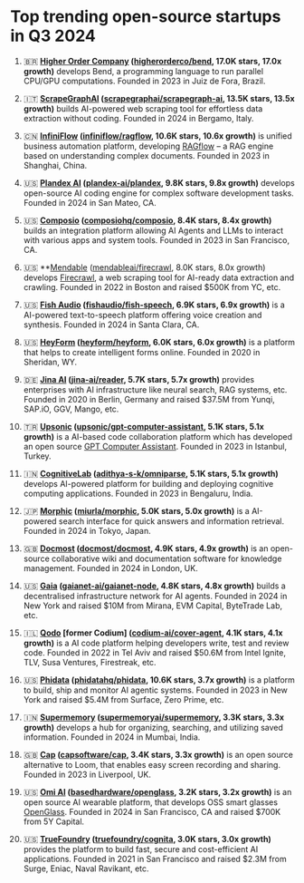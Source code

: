 # Top trending open-source startups in Q3 2024

1. 🇧🇷 **[Higher Order Company](https://higherorderco.com) ([higherorderco/bend](https://github.com/higherorderco/bend), 17.0K stars, 17.0x growth)** develops Bend, a programming language to run parallel CPU/GPU computations. Founded in 2023 in Juiz de Fora, Brazil.

2. 🇮🇹 **[ScrapeGraphAI](https://scrapegraphai.com) ([scrapegraphai/scrapegraph-ai](https://github.com/scrapegraphai/scrapegraph-ai), 13.5K stars, 13.5x growth)** builds AI-powered web scraping tool for effortless data extraction without coding. Founded in 2024 in Bergamo, Italy.

3. 🇨🇳 **[InfiniFlow](https://infiniflow.org) ([infiniflow/ragflow](https://github.com/infiniflow/ragflow), 10.6K stars, 10.6x growth)** is unified business automation platform, developing [RAGflow](https://ragflow.io/) – a RAG engine based on understanding complex documents. Founded in 2023 in Shanghai, China.

4. 🇺🇸 **[Plandex AI](https://plandex.ai) ([plandex-ai/plandex](https://github.com/plandex-ai/plandex), 9.8K stars, 9.8x growth)** develops open-source AI coding engine for complex software development tasks. Founded in 2024 in San Mateo, CA.

5. 🇺🇸 **[Composio](https://composio.dev) ([composiohq/composio](https://github.com/composiohq/composio), 8.4K stars, 8.4x growth)** builds an integration platform allowing AI Agents and LLMs to interact with various apps and system tools. Founded in 2023 in San Francisco, CA.

6. 🇺🇸 **[Mendable](https://www.mendable.ai/) ([mendableai/firecrawl](https://github.com/mendableai/firecrawl), 8.0K stars, 8.0x growth) develops [Firecrawl](https://firecrawl.dev), a web scraping tool for AI-ready data extraction and crawling. Founded in 2022 in Boston and raised $500K from YC, etc.

7. 🇺🇸 **[Fish Audio](https://fish.audio) ([fishaudio/fish-speech](https://github.com/fishaudio/fish-speech), 6.9K stars, 6.9x growth)** is a AI-powered text-to-speech platform offering voice creation and synthesis. Founded in 2024 in Santa Clara, CA.

8. 🇺🇸 **[HeyForm](https://heyform.net) ([heyform/heyform](https://github.com/heyform/heyform), 6.0K stars, 6.0x growth)** is a platform that helps to create intelligent forms online. Founded in 2020 in Sheridan, WY.

9. 🇩🇪 **[Jina AI](https://jina.ai) ([jina-ai/reader](https://github.com/jina-ai/reader), 5.7K stars, 5.7x growth)** provides enterprises with AI infrastructure like neural search, RAG systems, etc. Founded in 2020 in Berlin, Germany and raised $37.5M from Yunqi, SAP.iO, GGV, Mango, etc.

10. 🇹🇷 **[Upsonic](https://upsonic.co) ([upsonic/gpt-computer-assistant](https://github.com/upsonic/gpt-computer-assistant), 5.1K stars, 5.1x growth)** is a AI-based code collaboration platform which has developed an open source [GPT Computer Assistant](https://gca.dev/). Founded in 2023 in Istanbul, Turkey.

11. 🇮🇳 **[CognitiveLab](https://cognitivelab.in) ([adithya-s-k/omniparse](https://github.com/adithya-s-k/omniparse), 5.1K stars, 5.1x growth)** develops AI-powered platform for building and deploying cognitive computing applications. Founded in 2023 in Bengaluru, India.

12. 🇯🇵 **[Morphic](https://morphic.sh) ([miurla/morphic](https://github.com/miurla/morphic), 5.0K stars, 5.0x growth)** is a AI-powered search interface for quick answers and information retrieval. Founded in 2024 in Tokyo, Japan.

13. 🇬🇧 **[Docmost](https://docmost.com) ([docmost/docmost](https://github.com/docmost/docmost), 4.9K stars, 4.9x growth)** is an open-source collaborative wiki and documentation software for knowledge management. Founded in 2024 in London, UK.

14. 🇺🇸 **[Gaia](https://gaianet.ai) ([gaianet-ai/gaianet-node](https://github.com/gaianet-ai/gaianet-node), 4.8K stars, 4.8x growth)** builds a decentralised infrastructure network for AI agents. Founded in 2024 in New York and raised $10M from Mirana, EVM Capital, ByteTrade Lab, etc.

15. 🇮🇱 **[Qodo](https://qodo.ai) [former Codium] ([codium-ai/cover-agent](https://github.com/codium-ai/cover-agent), 4.1K stars, 4.1x growth)** is a AI code platform helping developers write, test and review code. Founded in 2022 in Tel Aviv and raised $50.6M from Intel Ignite, TLV, Susa Ventures, Firestreak, etc.

16. 🇺🇸 **[Phidata](https://phidata.com) ([phidatahq/phidata](https://github.com/phidatahq/phidata), 10.6K stars, 3.7x growth)** is a platform to build, ship and monitor AI agentic systems. Founded in 2023 in New York and raised $5.4M from Surface, Zero Prime, etc.

17. 🇮🇳 **[Supermemory](https://supermemory.ai) ([supermemoryai/supermemory](https://github.com/supermemoryai/supermemory), 3.3K stars, 3.3x growth)** develops a hub for organizing, searching, and utilizing saved information. Founded in 2024 in Mumbai, India.

18. 🇬🇧 **[Cap](https://cap.so) ([capsoftware/cap](https://github.com/capsoftware/cap), 3.4K stars, 3.3x growth)** is an open source alternative to Loom, that enables easy screen recording and sharing. Founded in 2023 in Liverpool, UK.

19. 🇺🇸 **[Omi AI](https://omi.me) ([basedhardware/openglass](https://github.com/basedhardware/openglass), 3.2K stars, 3.2x growth)** is an open source AI wearable platform, that develops OSS smart glasses [OpenGlass](https://www.omi.me/pages/openglass). Founded in 2024 in San Francisco, CA and raised $700K from 5Y Capital.

20. 🇺🇸 **[TrueFoundry](https://truefoundry.com) ([truefoundry/cognita](https://github.com/truefoundry/cognita), 3.0K stars, 3.0x growth)** provides the platform to build fast, secure and cost-efficient AI applications. Founded in 2021 in San Francisco and raised $2.3M from Surge, Eniac, Naval Ravikant, etc.
